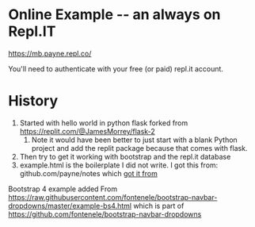 # Online Example -- an always on Repl.IT

https://mb.payne.repl.co/

You'll need to authenticate with your free (or paid) repl.it account.

# History

1. Started with hello world in python flask forked from https://replit.com/@JamesMorrey/flask-2
   1. Note it would have been better to just start with a blank Python project and add the replit package because that comes with flask.
2. Then try to get it working with bootstrap and the repl.it database
3. example.html is the boilerplate I did not write.  I got this from: github.com/payne/notes which [got it from](https://github.com/payne/notes/commit/2680c33ef785cc724a82461cef7f0fae673cb734)

Bootstrap 4 example added
From https://raw.githubusercontent.com/fontenele/bootstrap-navbar-dropdowns/master/example-bs4.html
which is part of https://github.com/fontenele/bootstrap-navbar-dropdowns

